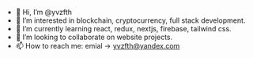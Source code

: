 - 👋 Hi, I’m @yvzfth
- 👀 I’m interested in blockchain, cryptocurrency, full stack development.
- 🌱 I’m currently learning react, redux, nextjs, firebase, tailwind css.
- 💞️ I’m looking to collaborate on website projects.
- 📫 How to reach me: emial -> yvzfth@yandex.com

<!---
yvzfth/yvzfth is a ✨ special ✨ repository because its `README.md` (this file) appears on your GitHub profile.
You can click the Preview link to take a look at your changes.
--->
